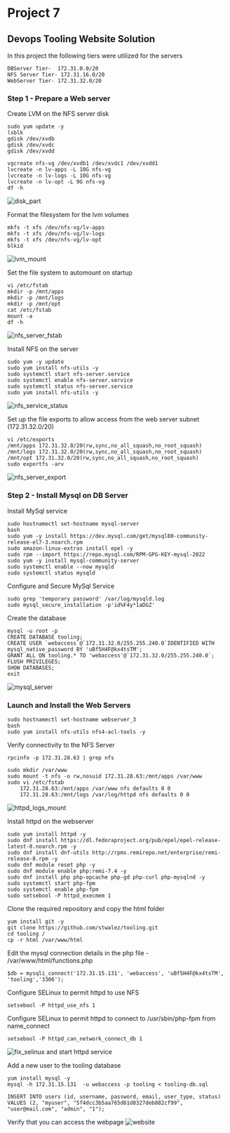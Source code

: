 # Project 7

## Devops Tooling Website Solution

In this project the following tiers were utilized for the servers 

```
DBServer Tier-  172.31.0.0/20
NFS Server Tier- 172.31.16.0/20
WebServer Tier- 172.31.32.0/20
```
### Step 1 - Prepare a Web server

Create LVM on the NFS server disk

```
sudo yum update -y
lsblk
gdisk /dev/xvdb
gdisk /dev/xvdc
gdisk /dev/xvdd

vgcreate nfs-vg /dev/xvdb1 /dev/xvdc1 /dev/xvdd1
lvcreate -n lv-apps -L 10G nfs-vg
lvcreate -n lv-logs -L 10G nfs-vg
lvcreate -n lv-opt -L 9G nfs-vg
df -h
```
![disk_part](screenshots/disk_part.png)

Format the filesystem for the lvm volumes
```
mkfs -t xfs /dev/nfs-vg/lv-apps
mkfs -t xfs /dev/nfs-vg/lv-logs
mkfs -t xfs /dev/nfs-vg/lv-opt
blkid
```
![lvm_mount](screenshots/lvm_mount.png)


Set the file system to automount on startup
```
vi /etc/fstab
mkdir -p /mnt/apps
mkdir -p /mnt/logs
mkdir -p /mnt/opt
cat /etc/fstab
mount -a
df -h
```
![nfs_server_fstab](screenshots/nfs_server_fstab.png)


Install NFS on the server
```
sudo yum -y update
sudo yum install nfs-utils -y
sudo systemctl start nfs-server.service
sudo systemctl enable nfs-server.service
sudo systemctl status nfs-server.service
sudo yum install nfs-utils -y
```
![nfs_service_status](screenshots/nfs_service_status.png)

Set up the file exports to allow access from the web server subnet (172.31.32.0/20)
```
vi /etc/exports
/mnt/apps 172.31.32.0/20(rw,sync,no_all_squash,no_root_squash)
/mnt/logs 172.31.32.0/20(rw,sync,no_all_squash,no_root_squash)
/mnt/opt 172.31.32.0/20(rw,sync,no_all_squash,no_root_squash)
sudo exportfs -arv
```
![nfs_server_export](screenshots/nfs_server_export.png)

### Step 2 - Install Mysql on DB Server

Install MySql service
```
sudo hostnamectl set-hostname mysql-server
bash
sudo yum -y install https://dev.mysql.com/get/mysql80-community-release-el7-3.noarch.rpm
sudo amazon-linux-extras install epel -y
sudo rpm --import https://repo.mysql.com/RPM-GPG-KEY-mysql-2022
sudo yum -y install mysql-community-server
sudo systemctl enable --now mysqld
sudo systemctl status mysqld
```

Configure and Secure MySql Service
```
sudo grep 'temporary password' /var/log/mysqld.log
sudo mysql_secure_installation -p'id%F4y*1aDGZ'
```
Create the database
```
mysql -u root -p
CREATE DATABASE tooling;
CREATE USER `webaccess`@`172.31.32.0/255.255.240.0`IDENTIFIED WITH mysql_native_password BY 'uBf5H4F@kx4tsTM';
GRANT ALL ON tooling.* TO 'webaccess'@`172.31.32.0/255.255.240.0`;
FLUSH PRIVILEGES;
SHOW DATABASES;
exit
```
![mysql_server](screenshots/mysql_server.png)


### Launch and Install the Web Servers
```
sudo hostnamectl set-hostname webserver_3
bash
sudo yum install nfs-utils nfs4-acl-tools -y
```

Verify connectivity to the NFS Server
```
rpcinfo -p 172.31.28.63 | grep nfs
```

```
sudo mkdir /var/www
sudo mount -t nfs -o rw,nosuid 172.31.28.63:/mnt/apps /var/www
sudo vi /etc/fstab
    172.31.28.63:/mnt/apps /var/www nfs defaults 0 0
    172.31.28.63:/mnt/logs /var/log/httpd nfs defaults 0 0
```
![httpd_logs_mount](screenshots/httpd_logs_mount.png)

Install httpd on the webserver
```
sudo yum install httpd -y
sudo dnf install https://dl.fedoraproject.org/pub/epel/epel-release-latest-8.noarch.rpm -y
sudo dnf install dnf-utils http://rpms.remirepo.net/enterprise/remi-release-8.rpm -y
sudo dnf module reset php -y
sudo dnf module enable php:remi-7.4 -y
sudo dnf install php php-opcache php-gd php-curl php-mysqlnd -y
sudo systemctl start php-fpm
sudo systemctl enable php-fpm
sudo setsebool -P httpd_execmem 1
```

Clone the required repository and copy the html folder
```
yum install git -y
git clone https://github.com/stwalez/tooling.git
cd tooling /
cp -r html /var/www/html
```

Edit the mysql connection details in the php file - /var/www/html/functions.php 
```
$db = mysqli_connect('172.31.15.131', 'webaccess', 'uBf5H4F@kx4tsTM', 'tooling','3306');
```

Configure SELinux to permit httpd to use NFS 
```
setsebool -P httpd_use_nfs 1
```

Configure SELinux to permit httpd to connect to /usr/sbin/php-fpm from name_connect

```
setsebool -P httpd_can_network_connect_db 1
```

![fix_selinux and start httpd service](screenshots/start_httpd_fixselinux.png)


Add a new user to the tooling database

```
yum install mysql -y
mysql -h 172.31.15.131  -u webaccess -p tooling < tooling-db.sql

INSERT INTO users (id, username, password, email, user_type, status)
VALUES (2, "myuser", "5f4dcc3b5aa765d61d8327deb882cf99", "user@mail.com", "admin", "1");
```

Verify that you can access the webpage
![website](screenshots/website.png)